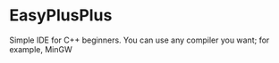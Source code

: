 # EasyPlusPlus
Simple IDE for C++ beginners. You can use any compiler you want; for example, MinGW

